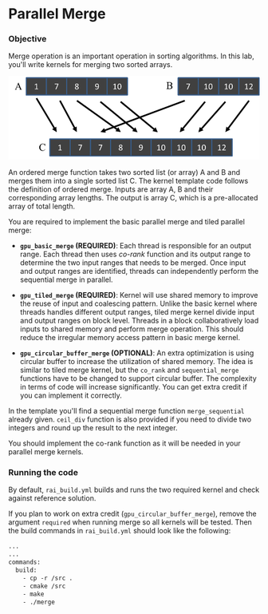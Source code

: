 # Parallel Merge

### Objective
Merge operation is an important operation in sorting algorithms. In this lab, you'll write kernels for merging two sorted arrays.

![image](assets/merge.png "merge operation")

An ordered merge function takes two sorted list (or array) A and B and merges them into a single sorted list C. The kernel template code follows the definition of ordered merge. Inputs are array A, B and their corresponding array lengths. The output is array C, which is a pre-allocated array of total length.

You are required to implement the basic parallel merge and tiled parallel merge:
 - **`gpu_basic_merge` (REQUIRED)**: Each thread is responsible for an output range. Each thread then uses *co-rank* function and its output range to determine the two input ranges that needs to be merged. Once input and output ranges are identified, threads can independently perform the sequential merge in parallel.

 - **`gpu_tiled_merge` (REQUIRED)**: Kernel will use shared memory to improve the reuse of input and coalescing pattern. Unlike the basic kernel where threads handles different output ranges, tiled merge kernel divide input and output ranges on block level. Threads in a block collaboratively load inputs to shared memory and perform merge operation. This should reduce the irregular memory access pattern in basic merge kernel.

 - **`gpu_circular_buffer_merge` (OPTIONAL)**: An extra optimization is using circular buffer to increase the utilization of shared memory. The idea is similar to tiled merge kernel, but the `co_rank` and `sequential_merge` functions have to be changed to support circular buffer. The complexity in terms of code will increase significantly. You can get extra credit if you can  implement it correctly.

In the template you'll find a sequential merge function `merge_sequential` already given. `ceil_div` function is also provided if you need to divide two integers and round up the result to the next integer.

You should implement the co-rank function as it will be needed in your parallel merge kernels.

### Running the code
 By default, `rai_build.yml` builds and runs the two required kernel and check against reference solution.

If you plan to work on extra credit (`gpu_circular_buffer_merge`), remove the argument `required` when running merge so all kernels will be tested. Then the build commands in `rai_build.yml` should look like the following:
```
...
...
commands:
  build:
    - cp -r /src .
    - cmake /src
    - make
    - ./merge
```
